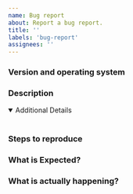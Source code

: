 ```yaml
---
name: Bug report
about: Report a bug report.
title: ''
labels: 'bug-report'
assignees: ''
---
```


<!-- 👍 A properly detailed bug report can save a LOT of time and help fixing issues as soon as possible. -->

### Version and operating system

<!-- Example: v2.0.0 on Windows 10 -->

### Description

<!-- Text -->

<details open>
<summary>Additional Details</summary>
<br>
<!-- Attachments -->
</details>

### Steps to reproduce

<!-- Text -->

### What is Expected?

<!-- Text -->

### What is actually happening?

<!-- Text -->